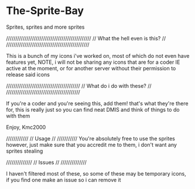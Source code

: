 # The-Sprite-Bay
Sprites, sprites and more sprites 



//////////////////////////////////////////////
// What the hell even is this?             //
/////////////////////////////////////////////

This is a bunch of my icons i've worked on, most of which do not even have features yet, NOTE, i will not be sharing any icons that are for a coder IE active at the moment, or for another server without their permission to release said icons



////////////////////////////////////////
// What do i do with these?           //
////////////////////////////////////////

If you're a coder and you're seeing this, add them! that's what they're there for, this is really just so you can find neat DMIS and think of things to do with them



Enjoy, Kmc2000


////////////
// Usage //
///////////
You're absolutely free to use the sprites however, just make sure that you accredit me to them, i don't want any sprites stealing



//////////////
// Issues   //
//////////////

I haven't filtered most of these, so some of these may be temporary icons, if you find one make an issue so i can remove it
